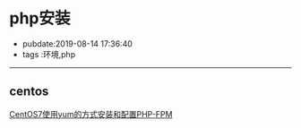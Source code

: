 # php安装

- pubdate:2019-08-14 17:36:40
- tags :环境,php

------

## centos

[CentOS7使用yum的方式安装和配置PHP-FPM](https://curder.gitbooks.io/blog/centos/centos-7-uses-yum-way-to-install-and-configure-php-fpm.html)
